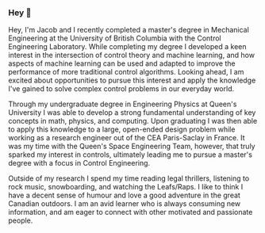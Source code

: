 ### Hey 👋

Hey, I'm Jacob and I recently completed a master's degree in Mechanical Engineering at the University of British Columbia with the Control Engineering Laboratory. While completing my degree I developed a keen interest in the intersection of control theory and machine learning, and how aspects of machine learning can be used and adapted to improve the performance of more traditional control algorithms. Looking ahead, I am excited about opportunities to pursue this interest and apply the knowledge I've gained to solve complex control problems in our everyday world.

Through my undergraduate degree in Engineering Physics at Queen's University I was able to develop a strong fundamental understanding of key concepts in math, physics, and computing. Upon graduating I was then able to apply this knowledge to a large, open-ended design problem while working as a research engineer out of the CEA Paris-Saclay in France. It was my time with the Queen's Space Engineering Team, however, that truly sparked my interest in controls, ultimately leading me to pursue a master's degree with a focus in Control Engineering.

Outside of my research I spend my time reading legal thrillers, listening to rock music, snowboarding, and watching the Leafs/Raps. I like to think I have a decent sense of humour and love a good adventure in the great Canadian outdoors. I am an avid learner who is always consuming new information, and am eager to connect with other motivated and passionate people. 

<!--
**J-Morrison/J-Morrison** is a ✨ _special_ ✨ repository because its `README.md` (this file) appears on your GitHub profile.

Here are some ideas to get you started:

- 🔭 I’m currently working on ...
- 🌱 I’m currently learning ...
- 👯 I’m looking to collaborate on ...
- 🤔 I’m looking for help with ...
- 💬 Ask me about ...
- 📫 How to reach me: ...
- 😄 Pronouns: ...
- ⚡ Fun fact: ...
-->
